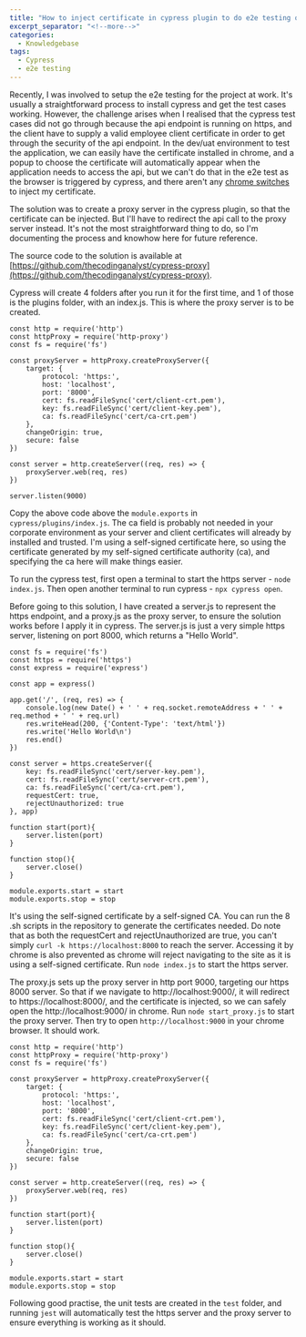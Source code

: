 ```yaml
---
title: "How to inject certificate in cypress plugin to do e2e testing of https endpoint"
excerpt_separator: "<!--more-->"
categories:
  - Knowledgebase
tags:
  - Cypress
  - e2e testing
---
```


Recently, I was involved to setup the e2e testing for the project at work. It's usually a straightforward process to install cypress and get the test cases working. However, the challenge arises when I realised that the cypress test cases did not go through because the api endpoint is running on https, and the client have to supply a valid employee client certificate in order to get through the security of the api endpoint. In the dev/uat environment to test the application, we can easily have the certificate installed in chrome, and a popup to choose the certificate will automatically appear when the application needs to access the api, but we can't do that in the e2e test as the browser is triggered by cypress, and there aren't any [chrome switches](https://peter.sh/experiments/chromium-command-line-switches/) to inject my certificate. 

The solution was to create a proxy server in the cypress plugin, so that the certificate can be injected. But I'll have to redirect the api call to the proxy server instead. It's not the most straightforward thing to do, so I'm documenting the process and knowhow here for future reference. 

The source code to the solution is available at [https://github.com/thecodinganalyst/cypress-proxy](https://github.com/thecodinganalyst/cypress-proxy).

<!--more-->

Cypress will create 4 folders after you run it for the first time, and 1 of those is the plugins folder, with an index.js. This is where the proxy server is to be created.

```
const http = require('http')
const httpProxy = require('http-proxy')
const fs = require('fs')

const proxyServer = httpProxy.createProxyServer({
    target: {
        protocol: 'https:',
        host: 'localhost',
        port: '8000',
        cert: fs.readFileSync('cert/client-crt.pem'),
        key: fs.readFileSync('cert/client-key.pem'),
        ca: fs.readFileSync('cert/ca-crt.pem')
    },
    changeOrigin: true,
    secure: false
})

const server = http.createServer((req, res) => {
    proxyServer.web(req, res)
})

server.listen(9000)
``` 

Copy the above code above the `module.exports` in `cypress/plugins/index.js`. The ca field is probably not needed in your corporate environment as your server and client certificates will already by installed and trusted. I'm using a self-signed certificate here, so using the certificate generated by my self-signed certificate authority (ca), and specifying the ca here will make things easier. 

To run the cypress test, first open a terminal to start the https server - `node index.js`. Then open another terminal to run cypress - `npx cypress open`.

Before going to this solution, I have created a server.js to represent the https endpoint, and a proxy.js as the proxy server, to ensure the solution works before I apply it in cypress. The server.js is just a very simple https server, listening on port 8000, which returns a "Hello World". 

```
const fs = require('fs')
const https = require('https')
const express = require('express')

const app = express()

app.get('/', (req, res) => {
    console.log(new Date() + ' ' + req.socket.remoteAddress + ' ' + req.method + ' ' + req.url)
    res.writeHead(200, {'Content-Type': 'text/html'})
    res.write('Hello World\n')
    res.end()
})

const server = https.createServer({
    key: fs.readFileSync('cert/server-key.pem'),
    cert: fs.readFileSync('cert/server-crt.pem'),
    ca: fs.readFileSync('cert/ca-crt.pem'),
    requestCert: true,
    rejectUnauthorized: true
}, app)

function start(port){
    server.listen(port)
}

function stop(){
    server.close()
}

module.exports.start = start
module.exports.stop = stop
```

It's using the self-signed certificate by a self-signed CA. You can run the 8 .sh scripts in the repository to generate the certificates needed. Do note that as both the requestCert and rejectUnauthorized are true, you can't simply `curl -k https://localhost:8000` to reach the server. Accessing it by chrome is also prevented as chrome will reject navigating to the site as it is using a self-signed certificate. Run `node index.js` to start the https server.

The proxy.js sets up the proxy server in http port 9000, targeting our https 8000 server. So that if we navigate to http://localhost:9000/, it will redirect to https://localhost:8000/, and the certificate is injected, so we can safely open the http://localhost:9000/ in chrome. Run `node start_proxy.js` to start the proxy server. Then try to open `http://localhost:9000` in your chrome browser. It should work.

```
const http = require('http')
const httpProxy = require('http-proxy')
const fs = require('fs')

const proxyServer = httpProxy.createProxyServer({
    target: {
        protocol: 'https:',
        host: 'localhost',
        port: '8000',
        cert: fs.readFileSync('cert/client-crt.pem'),
        key: fs.readFileSync('cert/client-key.pem'),
        ca: fs.readFileSync('cert/ca-crt.pem')
    },
    changeOrigin: true,
    secure: false
})

const server = http.createServer((req, res) => {
    proxyServer.web(req, res)
})

function start(port){
    server.listen(port)
}

function stop(){
    server.close()
}

module.exports.start = start
module.exports.stop = stop
```

Following good practise, the unit tests are created in the `test` folder, and running `jest` will automatically test the https server and the proxy server to ensure everything is working as it should. 

